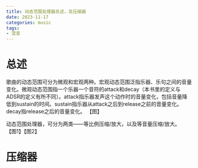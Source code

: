 ```yaml
---
title: 动态范围处理器总述，及压缩器
date: 2023-11-17
categories: music
tags:
- 混音
---
```


# 总述
歌曲的动态范围可分为微观和宏观两种。宏观动态范围泛指乐器、乐句之间的音量变化。微观动态范围指一个乐器一个音符的attack和decay（本书里的定义与ADSR的定义有所不同）。attack指乐器发声这个动作时的音量变化，包括音量降低到sustain的时间。sustain指乐器从attack之后到release之前的音量变化。decay指release之后的音量变化。
【图】

动态范围处理器，可分为两类——等比例压缩/放大，以及等音量压缩/放大。
【图1】【图2】

# 压缩器
